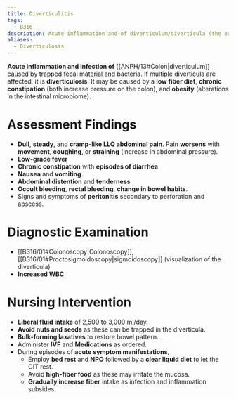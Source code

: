 ```yaml
---
title: Diverticulitis
tags:
  - B316
description: Acute inflammation and of diverticulum/diverticula (the outpouching of the mucosal lining of the GIT, often in the colon) caused by trapped fecal material and bacteria.
aliases:
  - Diverticulosis
---
```

**Acute inflammation and infection of** [[ANPH/13#Colon|diverticulum]] caused by trapped fecal material and bacteria. If multiple diverticula are affected, it is **diverticulosis**. It may be caused by a **low fiber diet**, **chronic constipation** (both increase pressure on the colon), and **obesity** (alterations in the intestinal microbiome).
# Assessment Findings
- **Dull**, **steady**, and **cramp-like LLQ abdominal pain**. Pain **worsens** with **movement**, **coughing**, or **straining** (increase in abdominal pressure).
- **Low-grade fever**
- **Chronic constipation** with **episodes of diarrhea**
- **Nausea** and **vomiting**
- **Abdominal distention** and **tenderness**
- **Occult bleeding**, **rectal bleeding**, **change in bowel habits**.
- Signs and symptoms of **peritonitis** secondary to perforation and abscess.
# Diagnostic Examination
- [[B316/01#Colonoscopy|Colonoscopy]], [[B316/01#Proctosigmoidoscopy|sigmoidoscopy]] (visualization of the diverticula)
- **Increased WBC**
# Nursing Intervention
- **Liberal fluid intake** of 2,500 to 3,000 ml/day.
- **Avoid nuts and seeds** as these can be trapped in the diverticula.
- **Bulk-forming laxatives** to restore bowel pattern.
- Administer **IVF** and **Medications** as ordered.
- During episodes of **acute symptom manifestations**,
	- Employ **bed rest** and **NPO** followed by a **clear liquid diet** to let the GIT rest.
	- Avoid **high-fiber food** as these may irritate the mucosa.
	- **Gradually increase fiber** intake as infection and inflammation subsides.